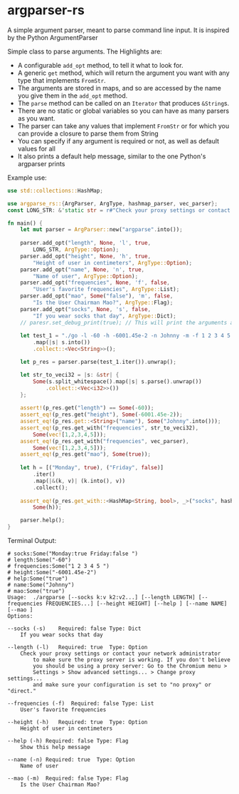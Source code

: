 argparser-rs
=========

A simple argument parser, meant to parse command line input. It is inspired by the Python ArgumentParser


Simple class to parse arguments. The Highlights are:
 * A configurable `add_opt` method, to tell it what to look for.
 * A generic `get` method, which will return the argument you want with any type that implements `FromStr`.
 * The arguments are stored in maps, and so are accessed by the name you give them in the `add_opt` method.
 * The `parse` method can be called on an `Iterator` that produces `&String`s.
 * There are no static or global variables so you can have as many parsers as you want.
 * The parser can take any values that implement `FromStr` or for which you can provide a closure to parse them from String
 * You can specify if any argument is required or not, as well as default values for all
 * It also prints a default help message, similar to the one Python's argparser prints

Example use:

```rust
use std::collections::HashMap;

use argparse_rs::{ArgParser, ArgType, hashmap_parser, vec_parser};
const LONG_STR: &'static str = r#"Check your proxy settings or contact your network administrator to make sure the proxy server is working. If you don't believe you should be using a proxy server: Go to the Chromium menu > Settings > Show advanced settings... > Change proxy settings... and make sure your configuration is set to "no proxy" or "direct.""#;

fn main() {
    let mut parser = ArgParser::new("argparse".into());
    
    parser.add_opt("length", None, 'l', true,
        LONG_STR, ArgType::Option);
    parser.add_opt("height", None, 'h', true,
        "Height of user in centimeters", ArgType::Option);
    parser.add_opt("name", None, 'n', true,
        "Name of user", ArgType::Option);
    parser.add_opt("frequencies", None, 'f', false,
        "User's favorite frequencies", ArgType::List);
    parser.add_opt("mao", Some("false"), 'm', false,
        "Is the User Chairman Mao?", ArgType::Flag);
    parser.add_opt("socks", None, 's', false,
        "If you wear socks that day", ArgType::Dict);
    // paresr.set_debug_print(true); // This will print the arguments as they are parsed
    
    let test_1 = "./go -l -60 -h -6001.45e-2 -n Johnny -m -f 1 2 3 4 5 -s Monday:true Friday:false".split_whitespace()
        .map(|s| s.into())
        .collect::<Vec<String>>();

    let p_res = parser.parse(test_1.iter()).unwrap();

    let str_to_veci32 = |s: &str| {
        Some(s.split_whitespace().map(|s| s.parse().unwrap())
            .collect::<Vec<i32>>())
    };
    
    assert!(p_res.get("length") == Some(-60));
    assert_eq!(p_res.get("height"), Some(-6001.45e-2));
    assert_eq!(p_res.get::<String>("name"), Some("Johnny".into()));
    assert_eq!(p_res.get_with("frequencies", str_to_veci32), 
        Some(vec![1,2,3,4,5]));
    assert_eq!(p_res.get_with("frequencies", vec_parser), 
        Some(vec![1,2,3,4,5]));
    assert_eq!(p_res.get("mao"), Some(true));
    
    let h = [("Monday", true), ("Friday", false)]
        .iter()
        .map(|&(k, v)| (k.into(), v))
        .collect();
        
    assert_eq!(p_res.get_with::<HashMap<String, bool>, _>("socks", hashmap_parser),
        Some(h));

    parser.help();
}
```

Terminal Output:

```
# socks:Some("Monday:true Friday:false ")
# length:Some("-60")
# frequencies:Some("1 2 3 4 5 ")
# height:Some("-6001.45e-2")
# help:Some("true")
# name:Some("Johnny")
# mao:Some("true")
Usage:	./argparse [--socks k:v k2:v2...] [--length LENGTH] [--frequencies FREQUENCIES...] [--height HEIGHT] [--help ] [--name NAME] [--mao ] 
Options:

--socks (-s)	Required: false	Type: Dict
	If you wear socks that day

--length (-l)	Required: true	Type: Option
	Check your proxy settings or contact your network administrator 
		to make sure the proxy server is working. If you don't believe 
		you should be using a proxy server: Go to the Chromium menu > 
		Settings > Show advanced settings... > Change proxy settings... 
		and make sure your configuration is set to "no proxy" or "direct."

--frequencies (-f)	Required: false	Type: List
	User's favorite frequencies

--height (-h)	Required: true	Type: Option
	Height of user in centimeters

--help (-h)	Required: false	Type: Flag
	Show this help message

--name (-n)	Required: true	Type: Option
	Name of user

--mao (-m)	Required: false	Type: Flag
	Is the User Chairman Mao?

```